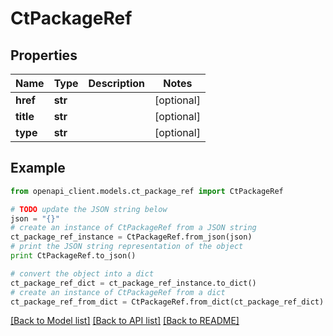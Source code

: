 # CtPackageRef


## Properties
Name | Type | Description | Notes
------------ | ------------- | ------------- | -------------
**href** | **str** |  | [optional] 
**title** | **str** |  | [optional] 
**type** | **str** |  | [optional] 

## Example

```python
from openapi_client.models.ct_package_ref import CtPackageRef

# TODO update the JSON string below
json = "{}"
# create an instance of CtPackageRef from a JSON string
ct_package_ref_instance = CtPackageRef.from_json(json)
# print the JSON string representation of the object
print CtPackageRef.to_json()

# convert the object into a dict
ct_package_ref_dict = ct_package_ref_instance.to_dict()
# create an instance of CtPackageRef from a dict
ct_package_ref_from_dict = CtPackageRef.from_dict(ct_package_ref_dict)
```
[[Back to Model list]](../README.md#documentation-for-models) [[Back to API list]](../README.md#documentation-for-api-endpoints) [[Back to README]](../README.md)


